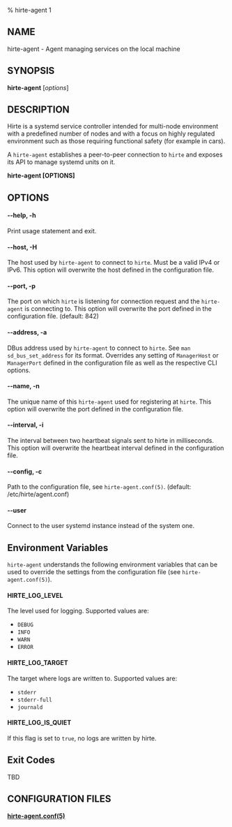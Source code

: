% hirte-agent 1

## NAME

hirte-agent - Agent managing services on the local machine

## SYNOPSIS

**hirte-agent** [*options*]

## DESCRIPTION

Hirte is a systemd service controller intended for multi-node environment with a predefined number of nodes and with a focus on highly regulated environment such as those requiring functional safety (for example in cars).

A `hirte-agent` establishes a peer-to-peer connection to `hirte` and exposes its API to manage systemd units on it.

**hirte-agent [OPTIONS]**

## OPTIONS

#### **--help**, **-h**

Print usage statement and exit.

#### **--host**, **-H**

The host used by `hirte-agent` to connect to `hirte`. Must be a valid IPv4 or IPv6. This option will overwrite the host defined in the configuration file.

#### **--port**, **-p**

The port on which `hirte` is listening for connection request and the `hirte-agent` is connecting to. This option will overwrite the port defined in the configuration file. (default: 842)

#### **--address**, **-a**

DBus address used by `hirte-agent` to connect to `hirte`. See `man sd_bus_set_address` for its format.
Overrides any setting of `ManagerHost` or `ManagerPort` defined in the configuration file as well as the respective CLI options.

#### **--name**, **-n**

The unique name of this `hirte-agent` used for registering at `hirte`. This option will overwrite the port defined in the configuration file.

#### **--interval**, **-i**

The interval between two heartbeat signals sent to hirte in milliseconds. This option will overwrite the heartbeat interval defined in the configuration file. 

#### **--config**, **-c**

Path to the configuration file, see `hirte-agent.conf(5)`. (default: /etc/hirte/agent.conf)

#### **--user**

Connect to the user systemd instance instead of the system one.

## Environment Variables

`hirte-agent` understands the following environment variables that can be used to override the settings from the configuration file (see `hirte-agent.conf(5)`).

#### **HIRTE_LOG_LEVEL**

The level used for logging. Supported values are:

- `DEBUG`
- `INFO`
- `WARN`
- `ERROR`

#### **HIRTE_LOG_TARGET**

The target where logs are written to. Supported values are:

- `stderr`
- `stderr-full`
- `journald`

#### **HIRTE_LOG_IS_QUIET**

If this flag is set to `true`, no logs are written by hirte.

## Exit Codes

TBD

## CONFIGURATION FILES

**[hirte-agent.conf(5)](https://github.com/containers/hirte/blob/main/doc/man/hirte-agent.conf.5.md)**
